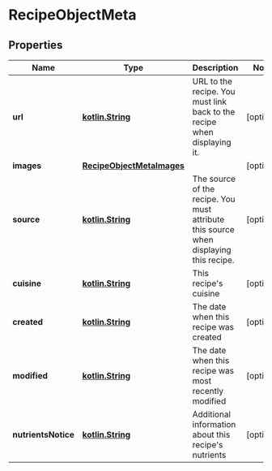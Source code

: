# RecipeObjectMeta

## Properties
Name | Type | Description | Notes
------------ | ------------- | ------------- | -------------
**url** | [**kotlin.String**](.md) | URL to the recipe. You must link back to the recipe when displaying it. |  [optional]
**images** | [**RecipeObjectMetaImages**](RecipeObjectMetaImages.md) |  |  [optional]
**source** | [**kotlin.String**](.md) | The source of the recipe. You must attribute this source when displaying this recipe. |  [optional]
**cuisine** | [**kotlin.String**](.md) | This recipe&#x27;s cuisine |  [optional]
**created** | [**kotlin.String**](.md) | The date when this recipe was created |  [optional]
**modified** | [**kotlin.String**](.md) | The date when this recipe was most recently modified |  [optional]
**nutrientsNotice** | [**kotlin.String**](.md) | Additional information about this recipe&#x27;s nutrients |  [optional]
